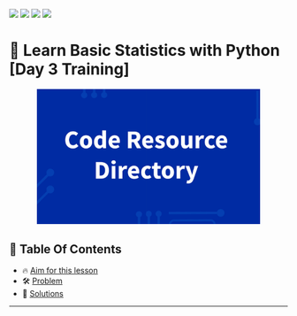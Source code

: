 <a href="https://github.com/Donard20" target="_blank"><img src="https://img.shields.io/badge/View-My%20Profile-informational?style=for-the-badge&logo=github"></a>   <a href="https://github.com/Donard20?tab=repositories" target="_blank"><img src="https://img.shields.io/badge/View-My%20Repositories-yellow?style=for-the-badge&logo=github"></a>   <a href="https://github.com/Donard20/Eskwelabs-SQL-Training-for-Public-" target="_blank"><img src="https://img.shields.io/badge/View-This%20Repository-green?style=for-the-badge&logo=github"></a>  <img src="https://img.shields.io/badge/View-LinkedIn-green?style=social&logo=linkedin"></a>

# 📜 Learn Basic Statistics with Python [Day 3 Training]
<p align="center">
<img src="https://github.com/Donard20/learn-basic-statistics-python-DICT/blob/main/IMG/code_resource.png" width=80% height=80%>

## 📖 Table Of Contents
* 🔥 [Aim for this lesson](#aim)
* 🛠️ [Problem ](#problem-statement)
* 🚀 [Solutions](#solutions)

---
<!-- 
## 🔥 Aim for this lesson

> Know the basic concept of statistics using python commands and familiarizing the Jupyter Notebook environment in Anaconda.
 

---
# 🛠️ Problem / Instruction
<p align="center">
<img src="https://github.com/Donard20/learn-basic-statistics-python-DICT/blob/main/IMG/instruction_1.png" width=40% height=40%>

  ## 🚀 Solution
 


<details>
<summary>
My Solution
</summary>
<p align="center">
<img src="https://github.com/Donard20/learn-basic-statistics-python-DICT/blob/main/IMG/solution_1.png" width=80% height=80%>


 </details>
  

<details>
<summary>
DICT Solution
</summary>
<p align="center">
<img src="https://github.com/Donard20/learn-basic-statistics-python-DICT/blob/main/IMG/solution_1_DICT.png" width=80% height=80%>


   -->
  
  
  
  
  
  
  
  

